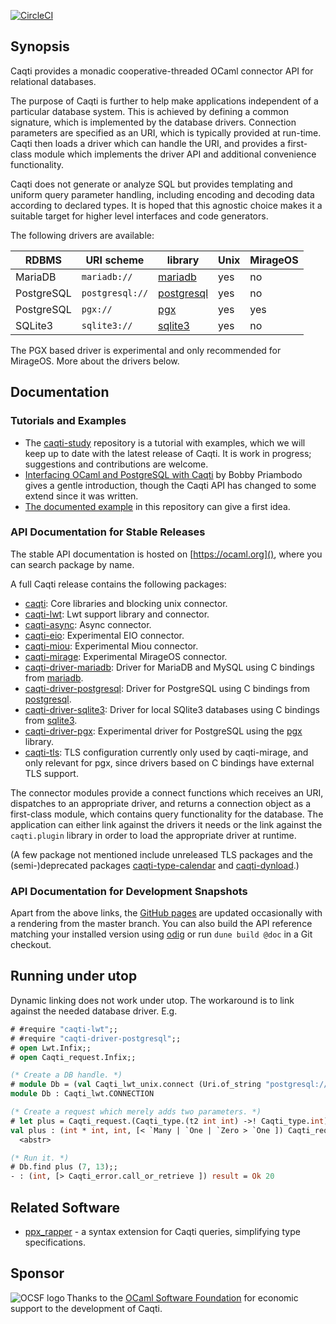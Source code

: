 [![CircleCI](https://circleci.com/gh/paurkedal/ocaml-caqti.svg?style=svg)](https://circleci.com/gh/paurkedal/ocaml-caqti)

## Synopsis

Caqti provides a monadic cooperative-threaded OCaml connector API for
relational databases.

The purpose of Caqti is further to help make applications independent of a
particular database system.  This is achieved by defining a common
signature, which is implemented by the database drivers.  Connection
parameters are specified as an URI, which is typically provided at run-time.
Caqti then loads a driver which can handle the URI, and provides a
first-class module which implements the driver API and additional
convenience functionality.

Caqti does not generate or analyze SQL but provides templating and uniform
query parameter handling, including encoding and decoding data according to
declared types.  It is hoped that this agnostic choice makes it a suitable
target for higher level interfaces and code generators.

The following drivers are available:

RDBMS      | URI scheme      | library        | Unix | MirageOS
---------- | --------------- | -------------- | ---- | --------
MariaDB    | `mariadb://`    | [mariadb][]    | yes  | no
PostgreSQL | `postgresql://` | [postgresql][] | yes  | no
PostgreSQL | `pgx://`        | [pgx][]        | yes  | yes
SQLite3    | `sqlite3://`    | [sqlite3][]    | yes  | no

The PGX based driver is experimental and only recommended for MirageOS.
More about the drivers below.

## Documentation

### Tutorials and Examples

  - The [caqti-study][] repository is a tutorial with examples, which we
    will keep up to date with the latest release of Caqti.  It is work in
    progress; suggestions and contributions are welcome.
  - [Interfacing OCaml and PostgreSQL with Caqti][BP-2018] by Bobby
    Priambodo gives a gentle introduction, though the Caqti API has changed
    to some extend since it was written.
  - [The documented example][bikereg] in this repository can give a first
    idea.

### API Documentation for Stable Releases

The stable API documentation is hosted on [https://ocaml.org](), where you
can search package by name.

A full Caqti release contains the following packages:

  - [caqti](https://ocaml.org/p/caqti/latest):
    Core libraries and blocking unix connector.
  - [caqti-lwt](https://ocaml.org/p/caqti-lwt/latest):
    Lwt support library and connector.
  - [caqti-async](https://ocaml.org/p/caqti-async/latest):
    Async connector.
  - [caqti-eio](https://ocaml.org/p/caqti-eio/latest):
    Experimental EIO connector.
  - [caqti-miou](https://ocaml.org/p/caqti-miou/latest):
    Experimental Miou connector.
  - [caqti-mirage](https://ocaml.org/p/caqti-mirage/latest):
    Experimental MirageOS connector.
  - [caqti-driver-mariadb](https://ocaml.org/p/caqti-driver-mariadb):
    Driver for MariaDB and MySQL using C bindings from [mariadb][].
  - [caqti-driver-postgresql](https://ocaml.org/p/caqti-driver-postgresql):
    Driver for PostgreSQL using C bindings from [postgresql][].
  - [caqti-driver-sqlite3](https://ocaml.org/p/caqti-driver-sqlite3):
    Driver for local SQlite3 databases using C bindings from [sqlite3][].
  - [caqti-driver-pgx](https://ocaml.org/p/caqti-driver-pgx):
    Experimental driver for PostgreSQL using the [pgx][] library.
  - [caqti-tls](https://ocaml.org/p/caqti-tls):
    TLS configuration currently only used by caqti-mirage, and only relevant
    for pgx, since drivers based on C bindings have external TLS support.

The connector modules provide a connect functions which receives an URI,
dispatches to an appropriate driver, and returns a connection object as a
first-class module, which contains query functionality for the database.
The application can either link against the drivers it needs or the link
against the `caqti.plugin` library in order to load the appropriate driver
at runtime.

(A few package not mentioned include unreleased TLS packages and the
(semi-)deprecated packages
[caqti-type-calendar](https://ocaml.org/p/caqti-type-calendar/latest) and
[caqti-dynload](https://ocaml.org/p/caqti-dynload/latest).)

### API Documentation for Development Snapshots

Apart from the above links, the [GitHub pages][caqti-ghpages] are updated
occasionally with a rendering from the master branch.  You can also build
the API reference matching your installed version using [odig][] or run
`dune build @doc` in a Git checkout.

## Running under utop

Dynamic linking does not work under utop.  The workaround is to link against
the needed database driver.  E.g.
```ocaml
# #require "caqti-lwt";;
# #require "caqti-driver-postgresql";;
# open Lwt.Infix;;
# open Caqti_request.Infix;;

(* Create a DB handle. *)
# module Db = (val Caqti_lwt_unix.connect (Uri.of_string "postgresql://") >>= Caqti_lwt.or_fail |> Lwt_main.run);;
module Db : Caqti_lwt.CONNECTION

(* Create a request which merely adds two parameters. *)
# let plus = Caqti_request.(Caqti_type.(t2 int int) ->! Caqti_type.int) "SELECT ? + ?";;
val plus : (int * int, int, [< `Many | `One | `Zero > `One ]) Caqti_request.t =
  <abstr>

(* Run it. *)
# Db.find plus (7, 13);;
- : (int, [> Caqti_error.call_or_retrieve ]) result = Ok 20
```

## Related Software

  - [ppx\_rapper](https://github.com/roddyyaga/ppx_rapper) - a syntax
    extension for Caqti queries, simplifying type specifications.

## Sponsor

<a href="https://ocaml-sf.org">
<img align="left" alt="OCSF logo" src="https://ocaml-sf.org/assets/ocsf_logo.svg"/>
</a>
Thanks to the <a href="https://ocaml-sf.org">OCaml Software Foundation</a>
for economic support to the development of Caqti.


[caqti-ghpages]: http://paurkedal.github.io/ocaml-caqti/index.html
[BP-2018]: https://medium.com/@bobbypriambodo/interfacing-ocaml-and-postgresql-with-caqti-a92515bdaa11
[bikereg]: examples/bikereg.ml
[caqti-study]: https://github.com/paurkedal/caqti-study/
[odig]: http://erratique.ch/software/odig
[mariadb]: https://github.com/andrenth/ocaml-mariadb
[pgx]: https://github.com/arenadotio/pgx
[postgresql]: https://mmottl.github.io/postgresql-ocaml
[sqlite3]: https://mmottl.github.io/sqlite3-ocaml
